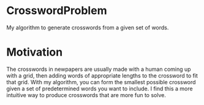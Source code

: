 # CrosswordProblem
My algorithm to generate crosswords from a given set of words. 

# Motivation
The crosswords in newpapers are usually made with a human coming up with a grid, then adding words of appropriate lengths to the crossword to fit that grid. With my algorithm, you can form the smallest possible crossword given a set of predetermined words you want to include. I find this a more intuitive way to produce crosswords that are more fun to solve. 
